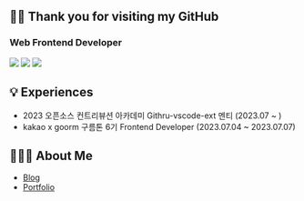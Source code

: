 ## 👋🏻 Thank you for visiting my GitHub
### Web Frontend Developer

<div>
  <img src="https://img.shields.io/badge/JavaScript-F7DF1E?style=flat-square&logo=JavaScript&logoColor=white"/>
  <img src="https://img.shields.io/badge/-TypeScript-3178C6?style=flat-square&logo=TypeScript&logoColor=white"/>
  <img src="https://img.shields.io/badge/React-61DAFB?style=flat-square&logo=React&logoColor=white"/>
</div>

## 💡 Experiences
- 2023 오픈소스 컨트리뷰션 아카데미 Githru-vscode-ext 멘티 (2023.07 ~ )
- kakao x goorm 구름톤 6기 Frontend Developer (2023.07.04 ~ 2023.07.07)

## 💁🏻‍♂️ About Me
- [Blog](https://velog.io/@donggoo)
- [Portfolio](https://kimdonggu-portfolio.web.app/)
